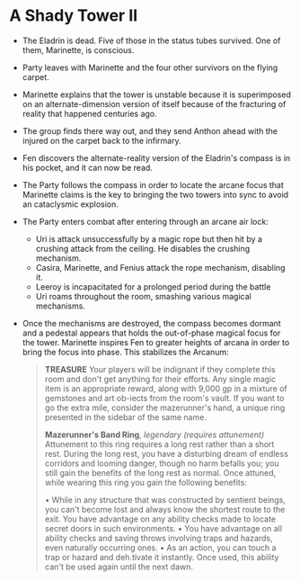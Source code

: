 <!-- TITLE: 2020 07 18 -->

<!-- SUBTITLE: A quick summary of 2020 07 18 -->

# A Shady Tower II

- The Eladrin is dead. Five of those in the status tubes survived. One of them, Marinette, is conscious.

- Party leaves with Marinette and the four other survivors on the flying carpet.

- Marinette explains that the tower is unstable because it is superimposed on an alternate-dimension version of itself because of the fracturing of reality that happened centuries ago.

- The group finds there way out, and they send Anthon ahead with the injured on the carpet back to the infirmary.

- Fen discovers the alternate-reality version of the Eladrin's compass is in his pocket, and it can now be read.

- The Party follows the compass in order to locate the arcane focus that Marinette claims is the key to bringing the two towers into sync to avoid an cataclysmic explosion.

- The Party enters combat after entering through an arcane air lock:

  - Uri is attack unsuccessfully by a magic rope but then hit by a crushing attack from the ceiling. He disables the crushing mechanism.
  - Casira, Marinette, and Fenius attack the rope mechanism, disabling it.
  - Leeroy is incapacitated for a prolonged period during the battle
  - Uri roams throughout the room, smashing various magical mechanisms.

- Once the mechanisms are destroyed, the compass becomes dormant and a pedestal appears that holds the out-of-phase magical focus for the tower. Marinette inspires Fen to greater heights of arcana in order to bring the focus into phase. This stabilizes the Arcanum:

  > **TREASURE** 
  > Your players will be indignant if they complete this room and don't get anything for their efforts. Any single magic item is an appropriate reward, along with 9,000 gp in a mixture of gemstones and art ob-iects from the room's vault. If you want to go the extra mile, consider the mazerunner's hand, a unique ring presented in the sidebar of the same name. 
  >
  > **Mazerunner's Band Ring**, *legendary (requires attunement)* Attunement to this ring requires a long rest rather than a short rest. During the long rest, you have a disturbing dream of endless corridors and looming danger, though no harm befalls you; you still gain the benefits of the long rest as normal. Once attuned, while wearing this ring you gain the following benefits: 
  >
  > • While in any structure that was constructed by sentient beings, you can't become lost and always know the shortest route to the exit. You have advantage on any ability checks made to locate secret doors in such environments. 
  > • You have advantage on all ability checks and saving throws involving traps and hazards, even naturally occurring ones. 
  > • As an action, you can touch a trap or hazard and deh.tivate it instantly. Once used, this ability can't be used again until the next dawn. 

